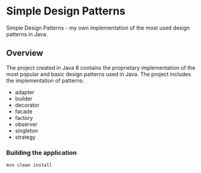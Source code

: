 # Simple Design Patterns
Simple Design Patterns - my own implementation of the most used design patterns in Java.

## Overview
The project created in Java 8 contains the proprietary implementation of the most popular and basic design patterns used in Java.
The project includes the implementation of patterns:
- adapter
- builder
- decorator
- facade
- factory
- observer
- singleton
- strategy
 
### Building the application
```
mvn clean install
```
